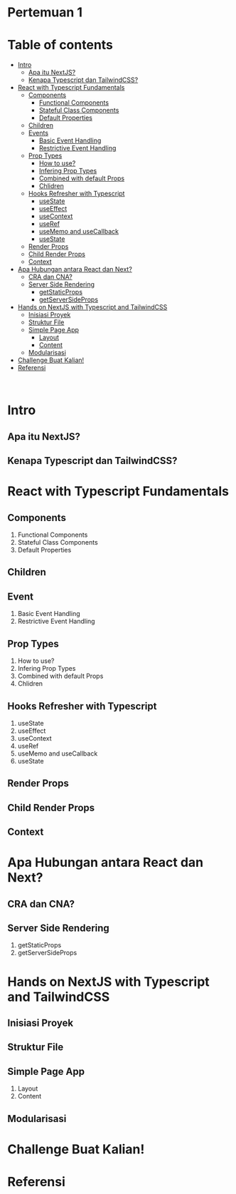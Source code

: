 # Pertemuan 1

# Table of contents

- [Intro](#intro)
  - [Apa itu NextJS?](#requirement)
  - [Kenapa Typescript dan TailwindCSS?](#perbedaan-browser-dan-nodejs)
- [React with Typescript Fundamentals](#)
    - [Components](#)
        - [Functional Components](#)
        - [Stateful Class Components](#)
        - [Default Properties](#)
    - [Children](#)
    - [Events](#)
        - [Basic Event Handling](#)
        - [Restrictive Event Handling](#)
    - [Prop Types](#)
        - [How to use?](#)
        - [Infering Prop Types](#)
        - [Combined with default Props](#)
        - [Chlidren](#)
    - [Hooks Refresher with Typescript](#)
        - [useState](#)
        - [useEffect](#)
        - [useContext](#)
        - [useRef](#)
        - [useMemo and useCallback](#)
        - [useState](#)
    - [Render Props](#)
    - [Child Render Props](#)
    - [Context](#)
- [Apa Hubungan antara React dan Next?](#)
    - [CRA dan CNA?](#)
    - [Server Side Rendering](#)
        - [getStaticProps](#)
        - [getServerSideProps](#)
- [Hands on NextJS with Typescript and TailwindCSS](#)
    - [Inisiasi Proyek](#)
    - [Struktur File](#)
    - [Simple Page App](#)
        - [Layout](#)
        - [Content](#)
    - [Modularisasi](#)
- [Challenge Buat Kalian!](#)
- [Referensi](#referensi)


<br>

# Intro
## Apa itu NextJS?
## Kenapa Typescript dan TailwindCSS?
# React with Typescript Fundamentals
## Components
1. Functional Components
2. Stateful Class Components
3. Default Properties
## Children
## Event
1. Basic Event Handling
2. Restrictive Event Handling
## Prop Types
1. How to use?
2. Infering Prop Types
3. Combined with default Props
4. Chlidren
## Hooks Refresher with Typescript
1. useState
2. useEffect
3. useContext
4. useRef
5. useMemo and useCallback
6. useState
## Render Props
## Child Render Props
## Context
# Apa Hubungan antara React dan Next?
## CRA dan CNA?
## Server Side Rendering
1. getStaticProps
2. getServerSideProps
# Hands on NextJS with Typescript and TailwindCSS
## Inisiasi Proyek
## Struktur File
## Simple Page App
1. Layout
2. Content
## Modularisasi
# Challenge Buat Kalian!
# Referensi